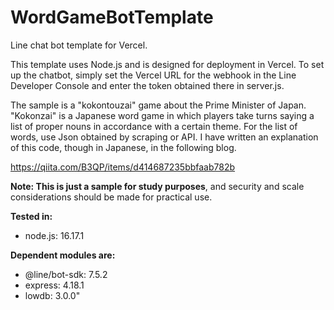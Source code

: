 # WordGameBotTemplate
 Line chat bot template for Vercel.

This template uses Node.js and is designed for deployment in Vercel.
To set up the chatbot, simply set the Vercel URL for the webhook in the Line Developer Console and enter the token obtained there in server.js.

The sample is a "kokontouzai" game about the Prime Minister of Japan.
"Kokonzai" is a Japanese word game in which players take turns saying a list of proper nouns in accordance with a certain theme.
For the list of words, use Json obtained by scraping or API.
I have written an explanation of this code, though in Japanese, in the following blog.

https://qiita.com/B3QP/items/d414687235bbfaab782b

<b>Note: This is just a sample for study purposes</b>, and security and scale considerations should be made for practical use.

<b>Tested in:</b>
- node.js: 16.17.1

<b>Dependent modules are:</b>
- @line/bot-sdk: 7.5.2
- express: 4.18.1
- lowdb: 3.0.0"

